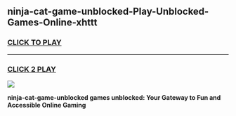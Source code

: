 
## ninja-cat-game-unblocked-Play-Unblocked-Games-Online-xhttt
<h3>
<a href="https://premium76.site?title=ninja-cat-game-unblocked&ref=25A">CLICK TO PLAY</a></h3>
<hr>

<h3>
<a href="https://premium76.site?title=ninja-cat-game-unblocked&ref=25A">CLICK 2 PLAY</a>
  
</h3>

<a href="https://premium76.site?title=ninja-cat-game-unblocked&ref=25A"><img src="https://clearcache.store/games.png"></a>


**ninja-cat-game-unblocked games unblocked: Your Gateway to Fun and Accessible Online Gaming**

